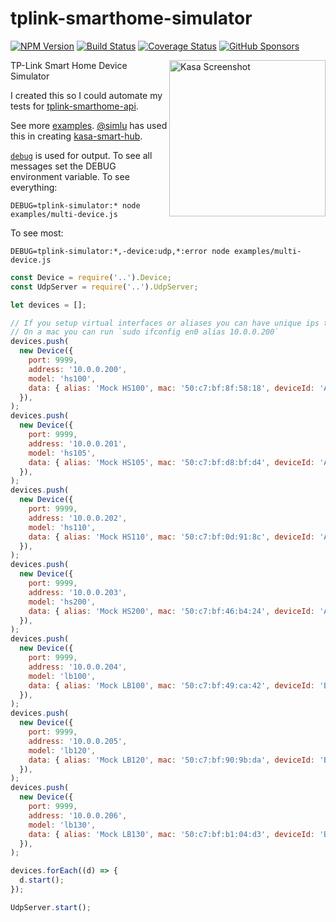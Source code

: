 <!-- markdownlint-disable MD033 -->

# tplink-smarthome-simulator

[![NPM Version](https://img.shields.io/npm/v/tplink-smarthome-simulator.svg)](https://www.npmjs.com/package/tplink-smarthome-simulator)
[![Build Status](https://github.com/plasticrake/tplink-smarthome-simulator/workflows/CI/badge.svg?branch=main)](https://github.com/plasticrake/tplink-smarthome-simulator/actions?query=workflow%3ACI+branch%3Amain)
[![Coverage Status](https://coveralls.io/repos/github/plasticrake/tplink-smarthome-simulator/badge.svg?branch=main)](https://coveralls.io/github/plasticrake/tplink-smarthome-simulator?branch=main)
[![GitHub Sponsors](https://img.shields.io/github/sponsors/plasticrake)](https://github.com/sponsors/plasticrake)

<img src="https://user-images.githubusercontent.com/1383980/30628984-4eb5bf5e-9d8e-11e7-9caa-97720ae1eadc.png" align="right" alt="Kasa Screenshot" width=250>

TP-Link Smart Home Device Simulator

I created this so I could automate my tests for [tplink-smarthome-api](https://github.com/plasticrake/tplink-smarthome-api/).

See more [examples](https://github.com/plasticrake/tplink-smarthome-simulator/tree/main/examples). [@simlu](https://github.com/simlu) has used this in creating [kasa-smart-hub](https://github.com/blackflux/kasa-smart-hub).

[`debug`](https://github.com/visionmedia/debug) is used for output. To see all messages set the DEBUG environment variable.
To see everything:

```console
DEBUG=tplink-simulator:* node examples/multi-device.js
```

To see most:

```console
DEBUG=tplink-simulator:*,-device:udp,*:error node examples/multi-device.js
```

```javascript
const Device = require('..').Device;
const UdpServer = require('..').UdpServer;

let devices = [];

// If you setup virtual interfaces or aliases you can have unique ips to work with Kasa app.
// On a mac you can run `sudo ifconfig en0 alias 10.0.0.200`
devices.push(
  new Device({
    port: 9999,
    address: '10.0.0.200',
    model: 'hs100',
    data: { alias: 'Mock HS100', mac: '50:c7:bf:8f:58:18', deviceId: 'A100' },
  }),
);
devices.push(
  new Device({
    port: 9999,
    address: '10.0.0.201',
    model: 'hs105',
    data: { alias: 'Mock HS105', mac: '50:c7:bf:d8:bf:d4', deviceId: 'A105' },
  }),
);
devices.push(
  new Device({
    port: 9999,
    address: '10.0.0.202',
    model: 'hs110',
    data: { alias: 'Mock HS110', mac: '50:c7:bf:0d:91:8c', deviceId: 'A110' },
  }),
);
devices.push(
  new Device({
    port: 9999,
    address: '10.0.0.203',
    model: 'hs200',
    data: { alias: 'Mock HS200', mac: '50:c7:bf:46:b4:24', deviceId: 'A200' },
  }),
);
devices.push(
  new Device({
    port: 9999,
    address: '10.0.0.204',
    model: 'lb100',
    data: { alias: 'Mock LB100', mac: '50:c7:bf:49:ca:42', deviceId: 'BB100' },
  }),
);
devices.push(
  new Device({
    port: 9999,
    address: '10.0.0.205',
    model: 'lb120',
    data: { alias: 'Mock LB120', mac: '50:c7:bf:90:9b:da', deviceId: 'BB120' },
  }),
);
devices.push(
  new Device({
    port: 9999,
    address: '10.0.0.206',
    model: 'lb130',
    data: { alias: 'Mock LB130', mac: '50:c7:bf:b1:04:d3', deviceId: 'BB130' },
  }),
);

devices.forEach((d) => {
  d.start();
});

UdpServer.start();
```
